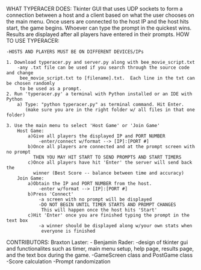 WHAT TYPERACER DOES:
	Tkinter GUI that uses UDP sockets to form a connection between a host and a client based on what
	the user chooses on the main menu.  Once users are connected to the host IP and the host hits
	start, the game begins.  Whoever can type the prompt in the quickest wins.  Results are displayed
	after all players have entered in their prompts.
HOW TO USE TYPERACER:

	-HOSTS AND PLAYERS MUST BE ON DIFFERENT DEVICES/IPs

	1. Download typeracer.py and server.py along with bee_movie_script.txt
		-any .txt file can be used if you search through the source code and change
		 bee_movie_script.txt to [filename].txt.  Each line in the txt can be chosen randomly
		 to be used as a prompt.
	2. Run 'typeracer.py' a terminal with Python installed or an IDE with Python
		a) Type: "python typeracer.py" as terminal command. Hit Enter.
		   (make sure you are in the right folder w/ all files in that one folder)

	3. Use the main menu to select 'Host Game' or 'Join Game'
		Host Game:
			a)Give all players the displayed IP and PORT NUMBER
				-enter/connect w/format --> [IP]:[PORT #]
			b)Once all players are connected and at the prompt screen with no prompt
			  THEN YOU MAY HIT START TO SEND PROMPTS AND START TIMERS
			c)Once all players have hit 'Enter' the server will send back the
			  winner (Best Score -- balance between time and accuracy)
		Join Game:
			a)Obtain the IP and PORT NUMBER from the host.
				-enter w/format --> [IP]:[PORT #]
			b)Press 'Connect'
				-a screen with no prompt will be displayed
				-DO NOT BEGIN UNTIL TIMER STARTS AND PROMPT CHANGES
				 This will happen once the host hits 'Start'
			c)Hit 'Enter' once you are finished typing the prompt in the text box
				-a winner should be displayed along w/your own stats when
				 everyone is finished
CONTRIBUTORS:
	Braxton Laster:
		-
	Benjamin Rader:
		-design of tkinter gui and functionalites such as timer, main menu setup, help page,
		 results page, and the text box during the game.
		-GameScreen class and PostGame class
		-Score calculation
		-Prompt randomization